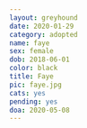 ```yaml
---
layout: greyhound
date: 2020-01-29
category: adopted
name: faye
sex: female
dob: 2018-06-01
color: black
title: Faye
pic: faye.jpg
cats: yes
pending: yes
doa: 2020-05-08
---
```


